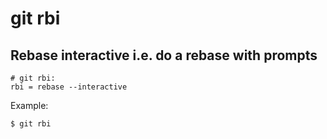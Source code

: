 # git rbi

## Rebase interactive i.e. do a rebase with prompts

```gitconfig
# git rbi: 
rbi = rebase --interactive
```

Example:

```sh
$ git rbi
```

